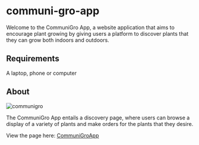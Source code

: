 # communi-gro-app

Welcome to the CommuniGro App, a website application that aims to encourage plant growing by giving users a platform to discover plants that they can grow both indoors and outdoors.

## Requirements
A laptop, phone or computer

## About
![communigro](https://github.com/gayle24/communi-gro-app/assets/135470012/aa711fdf-f7b0-4621-9e50-683932197001)
<p>The CommuniGro App entails a discovery page, where users can browse a display of a variety of plants and make orders for the plants that they desire.</p>
View the page here: <a href="https://gayle24.github.io/communi-gro-app/">CommuniGroApp</a>

